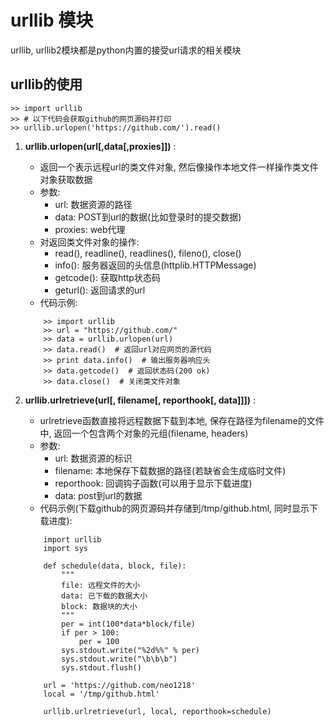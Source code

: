urllib 模块
===
urllib, urllib2模块都是python内置的接受url请求的相关模块

## urllib的使用

    >> import urllib
    >> # 以下代码会获取github的网页源码并打印
    >> urllib.urlopen('https://github.com/').read()

1. **urllib.urlopen(url[,data[,proxies]])** :
    - 返回一个表示远程url的类文件对象,
      然后像操作本地文件一样操作类文件对象获取数据
    - 参数:
        + url: 数据资源的路径
        + data: POST到url的数据(比如登录时的提交数据)
        + proxies: web代理
    - 对返回类文件对象的操作:
        + read(), readline(), readlines(), fileno(), close()
        + info(): 服务器返回的头信息(httplib.HTTPMessage)
        + getcode(): 获取http状态码
        + geturl(): 返回请求的url
    - 代码示例:

    ````
        >> import urllib
        >> url = "https://github.com/"
        >> data = urllib.urlopen(url)
        >> data.read()  # 返回url对应网页的源代码
        >> print data.info()  # 输出服务器响应头
        >> data.getcode()  # 返回状态码(200 ok)
        >> data.close()  # 关闭类文件对象
    ````

2. **urllib.urlretrieve(url[, filename[, reporthook[, data]]])** :
    + urlretrieve函数直接将远程数据下载到本地, 保存在路径为filename的文件中,
      返回一个包含两个对象的元组(filename, headers)
    + 参数:
        + url: 数据资源的标识
        + filename: 本地保存下载数据的路径(若缺省会生成临时文件)
        + reporthook: 回调钩子函数(可以用于显示下载进度)
        + data: post到url的数据
    + 代码示例(下载github的网页源码并存储到/tmp/github.html, 同时显示下载进度):
    ````
        import urllib
        import sys

        def schedule(data, block, file):
            """
            file: 远程文件的大小
            data: 已下载的数据大小
            block: 数据块的大小
            """
            per = int(100*data*block/file)
            if per > 100:
                per = 100
            sys.stdout.write("%2d%%" % per)
            sys.stdout.write("\b\b\b")
            sys.stdout.flush()

        url = 'https://github.com/neo1218'
        local = '/tmp/github.html'

        urllib.urlretrieve(url, local, reporthook=schedule)
    ````

